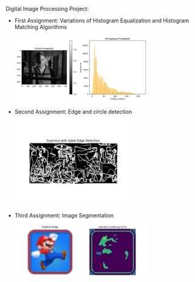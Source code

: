 Digital Image Processing Project:
- First Assignment: Variations of Histogram Equalization and Histogram Matching Algorithms

  <img src="1st_assignment/output_plots/4a_reference_image_and_histogram.png" alt="Histogram" width="350"/>


- Second Assignment: Edge and circle detection

  <img src="2nd_assignment/images/Guernica_edge.png" alt="Guernica" width="300"/>

- Third Assignment: Image Segmentation

  <img src="3rd_assignment/output_plots/Data 2b clustering_4.png" alt="Segmented Image" width="350"/>
